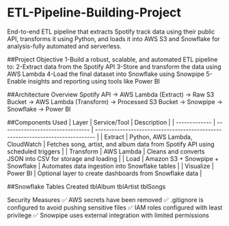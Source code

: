# ETL-Pipeline-Building-Project
End-to-end ETL pipeline that extracts Spotify track data using their public API, transforms it using Python, and loads it into AWS S3 and Snowflake for analysis-fully automated and serverless.

 ##Project Objective
1-Build a robust, scalable, and automated ETL pipeline to:
2-Extract data from the Spotify API
3-Store and transform the data using AWS Lambda
4-Load the final dataset into Snowflake using Snowpipe
5-Enable insights and reporting using tools like Power BI

##Architecture Overview
Spotify API → AWS Lambda (Extract) → Raw S3 Bucket 
            → AWS Lambda (Transform) → Processed S3 Bucket 
            → Snowpipe → Snowflake → Power BI

            
##Components Used
| Layer         | Service/Tool                     | Description                                                                    |
| ------------- | -------------------------------- | ------------------------------------------------------------------------------ |
|  Extract      | Python, AWS Lambda, CloudWatch   | Fetches song, artist, and album data from Spotify API using scheduled triggers |
|  Transform    | AWS Lambda                       | Cleans and converts JSON into CSV for storage and loading                      |
|   Load        | Amazon S3 + Snowpipe + Snowflake | Automates data ingestion into Snowflake tables                                 |
|   Visualize   | Power BI                         | Optional layer to create dashboards from Snowflake data                        |


##Snowflake Tables Created
tblAlbum
tblArtist
tblSongs

Security Measures
✅ AWS secrets have been removed
✅ .gitignore is configured to avoid pushing sensitive files
✅ IAM roles configured with least privilege
✅ Snowpipe uses external integration with limited permissions

